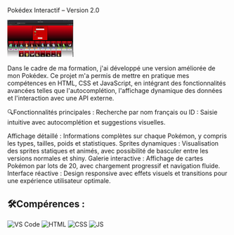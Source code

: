 Pokédex Interactif – Version 2.0
<br>

<img src="imgPokedex.png" width="150"/> 


<p> Dans le cadre de ma formation, j'ai développé une version améliorée de mon Pokédex. 
  Ce projet m'a permis de mettre en pratique mes compétences en HTML, CSS et JavaScript, 
  en intégrant des fonctionnalités avancées telles que l'autocomplétion, 
  l'affichage dynamique des données et l'interaction avec une API externe. </p>
  
 🔍Fonctionnalités principales :
Recherche par nom français ou ID : Saisie intuitive avec autocomplétion et suggestions visuelles.

Affichage détaillé : Informations complètes sur chaque Pokémon, y compris les types, tailles, poids et statistiques.
Sprites dynamiques : Visualisation des sprites statiques et animés, avec possibilité de basculer entre les versions normales et shiny.
Galerie interactive : Affichage de cartes Pokémon par lots de 20, avec chargement progressif et navigation fluide.
Interface réactive : Design responsive avec effets visuels et transitions pour une expérience utilisateur optimale.

## 🛠️Compérences :

![VS Code](https://img.shields.io/badge/-VS%20Code-007ACC?style=flat&logo=visual-studio-code&logoColor=white)
![HTML](https://img.shields.io/badge/-HTML-E34F26?style=flat&logo=html5&logoColor=white)
![CSS](https://img.shields.io/badge/-CSS-1572B6?style=flat&logo=css3&logoColor=white)
![JS](https://img.shields.io/badge/Javascript-blue?logo=javascript&logoColor=white)

